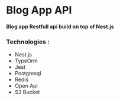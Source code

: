 # Blog App API
**Blog app Restfull api build on top of Nest.js** 

### Technologies :
* Nest.js 
* TypeOrm 
* Jest 
* Postgresql
* Redis 
* Open Api
* S3 Bucket
